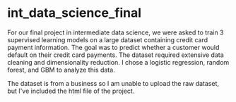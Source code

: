 # int_data_science_final

For our final project in intermediate data science, we were asked to train 3 supervised learning models on a large dataset containing credit card payment information. The goal was to predict whether a customer would default on their credit card payments. The dataset required extensive data cleaning and dimensionality reduction. I chose a logistic regression, random forest, and GBM to analyze this data. 

The dataset is from a business so I am unable to upload the raw dataset, but I've included the html file of the project.
